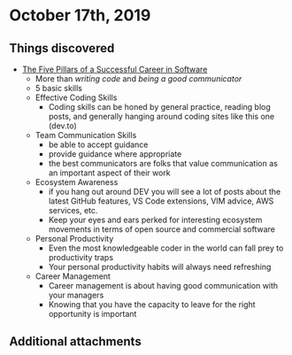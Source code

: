 # October 17th, 2019

## Things discovered

* [The Five Pillars of a Successful Career in Software](https://dev.to/ben/the-five-pillars-of-a-successful-career-in-software-4i8o?utm_source=digest_mailer&utm_medium=email&utm_campaign=digest_email)
    * More than _writing code_ and _being a good communicator_
    * 5 basic skills
    * Effective Coding Skills
        * Coding skills can be honed by general practice, reading blog posts, and generally hanging around coding sites like this one (dev.to)
    * Team Communication Skills
        * be able to accept guidance
        * provide guidance where appropriate
        * the best communicators are folks that value communication as an important aspect of their work
    * Ecosystem Awareness
        * if you hang out around DEV you will see a lot of posts about the latest GitHub features, VS Code extensions, VIM advice, AWS services, etc.
        * Keep your eyes and ears perked for interesting ecosystem movements in terms of open source and commercial software
    * Personal Productivity
        * Even the most knowledgeable coder in the world can fall prey to productivity traps
        * Your personal productivity habits will always need refreshing
    * Career Management
        * Career management is about having good communication with your managers
        * Knowing that you have the capacity to leave for the right opportunity is important

## Additional attachments




